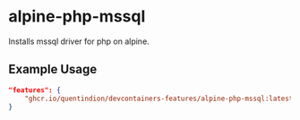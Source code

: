 # alpine-php-mssql

Installs mssql driver for php on alpine.

## Example Usage

```json
"features": {
    "ghcr.io/quentindion/devcontainers-features/alpine-php-mssql:latest": {}
}
```
